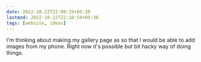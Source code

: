 ```yaml
---
date: 2022-10-22T22:09:19+05:30
lastmod: 2022-10-22T22:10:54+05:30
tags: [website, ideas]
---
```


I'm thinking about making my gallery page as so that I would be able to add images from my phone. Right now it's possible but bit hacky way of doing things.
